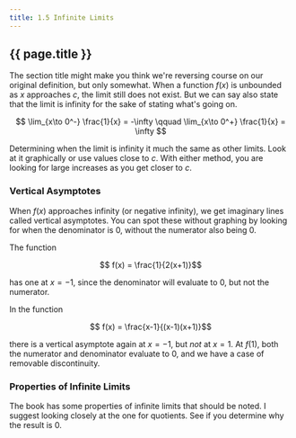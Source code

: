 ```yaml
---
title: 1.5 Infinite Limits
---
```


## {{ page.title }}

The section title might make you think we're reversing course on our original definition, but only somewhat. When a function $f(x)$ is unbounded as $x$ approaches $c$, the limit still does not exist. But we can say also state that the limit is infinity for the sake of stating what's going on.

$$ \lim_{x\to 0^-} \frac{1}{x} = -\infty \qquad \lim_{x\to 0^+} \frac{1}{x} = \infty $$

Determining when the limit is infinity it much the same as other limits. Look at it graphically or use values close to $c$. With either method, you are looking for large increases as you get closer to $c$.

### Vertical Asymptotes

When $f(x)$ approaches infinity (or negative infinity), we get imaginary lines called vertical asymptotes. You can spot these without graphing by looking for when the denominator is 0, without the numerator also being 0.

The function

$$ f(x) = \frac{1}{2(x+1)}$$

 has one at $x=-1$, since the denominator will evaluate to 0, but not the numerator.

In the function

$$ f(x) = \frac{x-1}{(x-1)(x+1)}$$

there is a vertical asymptote again at $x=-1$, but _not_ at $x=1$. At $f(1)$, both the numerator and denominator evaluate to 0, and we have a case of removable discontinuity.

### Properties of Infinite Limits

The book has some properties of infinite limits that should be noted. I suggest looking closely at the one for quotients. See if you determine why the result is 0.
